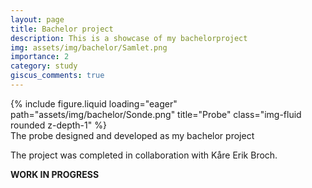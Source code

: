 ```yaml
---
layout: page
title: Bachelor project
description: This is a showcase of my bachelorproject
img: assets/img/bachelor/Samlet.png
importance: 2
category: study
giscus_comments: true
---
```


<div class="row">
    <div class="col-sm mt-3 mt-md-0">
        {% include figure.liquid loading="eager" path="assets/img/bachelor/Sonde.png" title="Probe" class="img-fluid rounded z-depth-1" %}
    </div>
</div>
<div class="caption">
    The probe designed and developed as my bachelor project
</div>

The project was completed in collaboration with Kåre Erik Broch.

**WORK IN PROGRESS**
